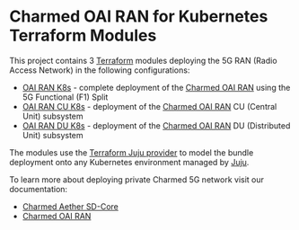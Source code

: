 # Charmed OAI RAN for Kubernetes Terraform Modules

This project contains 3 [Terraform][Terraform] modules deploying the 5G RAN (Radio Access Network) in the following configurations:
- [OAI RAN K8s][OAI RAN K8s] - complete deployment of the [Charmed OAI RAN][Charmed OAI RAN] using the 5G Functional (F1) Split
- [OAI RAN CU K8s][OAI RAN CU K8s] - deployment of the [Charmed OAI RAN][Charmed OAI RAN] CU (Central Unit) subsystem
- [OAI RAN DU K8s][OAI RAN DU K8s] - deployment of the [Charmed OAI RAN][Charmed OAI RAN] DU (Distributed Unit) subsystem

The modules use the [Terraform Juju provider][Terraform Juju provider] to model the bundle deployment onto any Kubernetes environment managed by [Juju][Juju].

To learn more about deploying private Charmed 5G network visit our documentation:
- [Charmed Aether SD-Core][Charmed Aether SD-Core]
- [Charmed OAI RAN][Charmed OAI RAN]

[Terraform]: https://www.terraform.io/
[Terraform Juju provider]: https://registry.terraform.io/providers/juju/juju/latest
[Juju]: https://juju.is
[OAI RAN K8s]: https://github.com/canonical/terraform-juju-oai-ran-k8s/modules/oai-ran-k8s
[OAI RAN CU K8s]: https://github.com/canonical/terraform-juju-oai-ran-k8s/modules/oai-ran-cu-k8s
[OAI RAN DU K8s]: https://github.com/canonical/terraform-juju-oai-ran-k8s/modules/oai-ran-du-k8s
[Charmed Aether SD-Core]: https://canonical-charmed-aether-sd-core.readthedocs-hosted.com/en/latest/tutorials
[Charmed OAI RAN]: https://canonical-charmed-oai-ran.readthedocs-hosted.com/en/latest/tutorials
